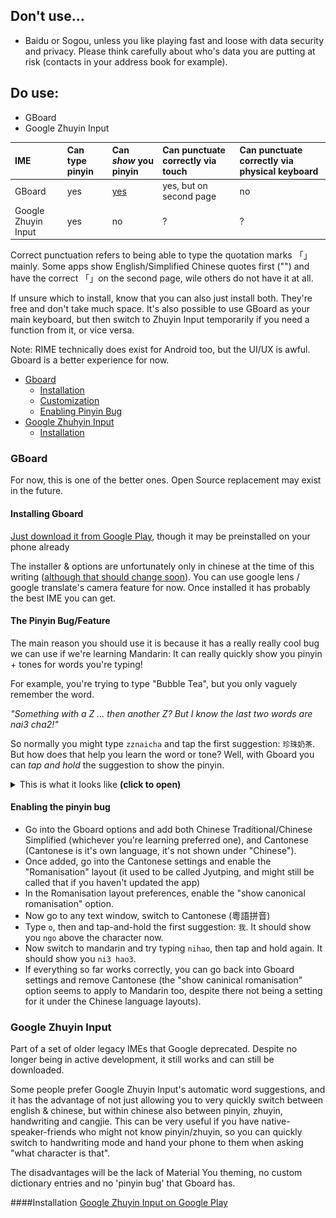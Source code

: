 ## Don't use...

 - Baidu or Sogou, unless you like playing fast and loose with data security and privacy. Please think carefully about who's data you are putting at risk (contacts in your address book for example).

## Do use:
 - GBoard
 - Google Zhuyin Input

| IME                 | Can type pinyin   | Can *show* you pinyin          | Can punctuate correctly via touch |  Can punctuate correctly via physical keyboard |
|:--------------------|:------------------|:-------------------------------|:----------------------------------|:-----------------------------------------------|
| GBoard              | yes               | [yes](#the-pinyin-bugfeature)  | yes, but on second page           | no                                             |
| Google Zhuyin Input | yes               | no                             | ?                                 | ?                                              |

Correct punctuation refers to being able to type the quotation marks 「」mainly. Some apps show English/Simplified Chinese quotes first ("") and have the correct 「」on the second page, wile others do not have it at all.

If unsure which to install, know that you can also just install both. They're free and don't take much space. It's also possible to use GBoard as your main keyboard, but then switch to Zhuyin Input temporarily if you need a function from it, or vice versa.

Note: RIME technically does exist for Android too, but the UI/UX is awful. Gboard is a better experience for now.

- [Gboard](#gboard)
  - [Installation](#installing-gboard)
  - [Customization](#configuring-gboard)
  - [Enabling Pinyin Bug]([#enabling-the-pinyin-bug)
- [Google Zhuhyin Input](#google-zhuyin-input)
  - [Installation](#installation)
 
### GBoard
For now, this is one of the better ones. Open Source replacement may exist in the future.

#### Installing Gboard
[Just download it from Google Play](https://play.google.com/store/apps/details?id=com.google.android.inputmethod.latin), though it may be preinstalled on your phone already

The installer & options are unfortunately only in chinese at the time of this writing ([although that should change soon](https://github.com/rime/weasel/pull/900)). You can use google lens / google translate's camera feature for now. Once installed it has probably the best IME you can get.

#### The Pinyin Bug/Feature

The main reason you should use it is because it has a really really cool bug we can use if we're learning Mandarin: It can really quickly show you pinyin + tones for words you're typing!

For example, you're trying to type "Bubble Tea", but you only vaguely remember the word. 
 
*"Something with a Z ... then another Z? But I know the last two words are nai3 cha2!"*

So normally you might type `zznaicha` and tap the first suggestion: `珍珠奶茶`. But how does that help you learn the word or tone? 
Well, with Gboard you can *tap and hold* the suggestion to show the pinyin. 

<details> <summary> This is what it looks like <b>(click to open)</b> </summary>
 
![Gboard-bug](https://raw.githubusercontent.com/null-von-sushi/website-how-to-guoyu-shurufa/main/assets/gboard-bug.png)

</details>

#### Enabling the pinyin bug

- Go into the Gboard options and add both Chinese Traditional/Chinese Simplified (whichever you're learning preferred one), and Cantonese (Cantonese is it's own language, it's not shown under "Chinese").
- Once added, go into the Cantonese settings and enable the "Romanisation" layout (it used to be called Jyutping, and might still be called that if you haven't updated the app)
- In the Romanisation layout preferences, enable the "show canonical romanisation" option.
- Now go to any text window, switch to Cantonese (粵語拼音)
- Type `o`, then and tap-and-hold the first suggestion: `我`. It should show you `ngo` above the character now.
- Now switch to mandarin and try typing `nihao`, then tap and hold again. It should show you `ni3 hao3`.
- If everything so far works correctly, you can go back into Gboard settings and remove Cantonese (the "show caninical romanisation" option seems to apply to Mandarin too, despite there not being a setting for it under the Chinese language layouts).

### Google Zhuyin Input
Part of a set of older legacy IMEs that Google deprecated. Despite no longer being in active development, it still works and can still be downloaded. 

Some people prefer Google Zhuyin Input's automatic word suggestions, and it has the advantage of not just allowing you to very quickly switch between english & chinese, but within chinese also between pinyin, zhuyin, handwriting and cangjie. This can be very useful if you have native-speaker-friends who might not know pinyin/zhuyin, so you can quickly switch to handwriting mode and hand your phone to them when asking "what character is that".

The disadvantages will be the lack of Material You theming, no custom dictionary entries and no 'pinyin bug' that Gboard has.

####Installation
[Google Zhuyin Input on Google Play](https://play.google.com/store/apps/details?id=com.google.android.apps.inputmethod.zhuyin)
